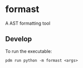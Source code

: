 # formast

A AST formatting tool


## Develop

To run the executable:

```console
pdm run python -m formast <args>
```
